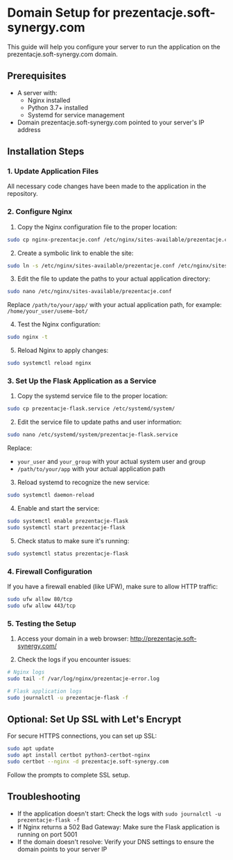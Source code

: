# Domain Setup for prezentacje.soft-synergy.com

This guide will help you configure your server to run the application on the prezentacje.soft-synergy.com domain.

## Prerequisites

- A server with:
  - Nginx installed
  - Python 3.7+ installed
  - Systemd for service management
- Domain prezentacje.soft-synergy.com pointed to your server's IP address

## Installation Steps

### 1. Update Application Files

All necessary code changes have been made to the application in the repository.

### 2. Configure Nginx

1. Copy the Nginx configuration file to the proper location:

```bash
sudo cp nginx-prezentacje.conf /etc/nginx/sites-available/prezentacje.conf
```

2. Create a symbolic link to enable the site:

```bash
sudo ln -s /etc/nginx/sites-available/prezentacje.conf /etc/nginx/sites-enabled/
```

3. Edit the file to update the paths to your actual application directory:

```bash
sudo nano /etc/nginx/sites-available/prezentacje.conf
```

Replace `/path/to/your/app/` with your actual application path, for example: `/home/your_user/useme-bot/`

4. Test the Nginx configuration:

```bash
sudo nginx -t
```

5. Reload Nginx to apply changes:

```bash
sudo systemctl reload nginx
```

### 3. Set Up the Flask Application as a Service

1. Copy the systemd service file to the proper location:

```bash
sudo cp prezentacje-flask.service /etc/systemd/system/
```

2. Edit the service file to update paths and user information:

```bash
sudo nano /etc/systemd/system/prezentacje-flask.service
```

Replace:
- `your_user` and `your_group` with your actual system user and group
- `/path/to/your/app` with your actual application path

3. Reload systemd to recognize the new service:

```bash
sudo systemctl daemon-reload
```

4. Enable and start the service:

```bash
sudo systemctl enable prezentacje-flask
sudo systemctl start prezentacje-flask
```

5. Check status to make sure it's running:

```bash
sudo systemctl status prezentacje-flask
```

### 4. Firewall Configuration

If you have a firewall enabled (like UFW), make sure to allow HTTP traffic:

```bash
sudo ufw allow 80/tcp
sudo ufw allow 443/tcp
```

### 5. Testing the Setup

1. Access your domain in a web browser:
   http://prezentacje.soft-synergy.com/

2. Check the logs if you encounter issues:

```bash
# Nginx logs
sudo tail -f /var/log/nginx/prezentacje-error.log

# Flask application logs
sudo journalctl -u prezentacje-flask -f
```

## Optional: Set Up SSL with Let's Encrypt

For secure HTTPS connections, you can set up SSL:

```bash
sudo apt update
sudo apt install certbot python3-certbot-nginx
sudo certbot --nginx -d prezentacje.soft-synergy.com
```

Follow the prompts to complete SSL setup.

## Troubleshooting

- If the application doesn't start: Check the logs with `sudo journalctl -u prezentacje-flask -f`
- If Nginx returns a 502 Bad Gateway: Make sure the Flask application is running on port 5001
- If the domain doesn't resolve: Verify your DNS settings to ensure the domain points to your server IP 